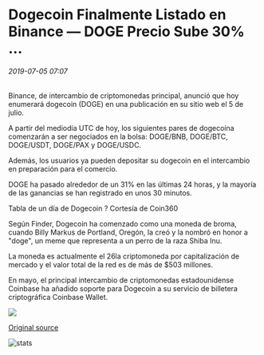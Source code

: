 # Dogecoin Finalmente Listado en Binance — DOGE Precio Sube 30% ...

###### 2019-07-05 07:07

Binance, de intercambio de criptomonedas principal, anunció que hoy enumerará dogecoin (DOGE) en una publicación en su sitio web el 5 de julio.

A partir del mediodía UTC de hoy, los siguientes pares de dogecoína comenzarán a ser negociados en la bolsa: DOGE/BNB, DOGE/BTC, DOGE/USDT, DOGE/PAX y DOGE/USDC.

Además, los usuarios ya pueden depositar su dogecoin en el intercambio en preparación para el comercio.

DOGE ha pasado alrededor de un 31% en las últimas 24 horas, y la mayoría de las ganancias se han registrado en unos 30 minutos.

Tabla de un día de Dogecoin ? Cortesía de Coin360

Según Finder, Dogecoin ha comenzado como una moneda de broma, cuando Billy Markus de Portland, Oregón, la creó y la nombró en honor a "doge", un meme que representa a un perro de la raza Shiba Inu.

La moneda es actualmente el 26la criptomoneda por capitalización de mercado y el valor total de la red es de más de $503 millones.

En mayo, el principal intercambio de criptomonedas estadounidense Coinbase ha añadido soporte para Dogecoin a su servicio de billetera criptográfica Coinbase Wallet.

![](https://s3.cointelegraph.com/storage/uploads/view/c89e4929046b515abf7fc6501c827605.png)

[Original source](https://cointelegraph.com/news/dogecoin-finally-listed-on-binance-doge-price-up-30)

![stats](https://c.statcounter.com/11760860/0/a89fa40b/1/ "stats")
